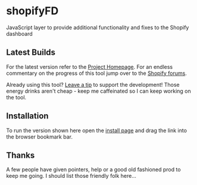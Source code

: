 shopifyFD
=========

JavaScript layer to provide additional functionality and fixes to the Shopify dashboard

Latest Builds
-------------

For the latest version refer to the [Project Homepage](http://shopify.freakdesign.com.au). For an endless commentary on the progress of this tool jump over to the [Shopify forums](http://ecommerce.shopify.com/c/shopify-discussion/t/tool-to-add-new-dashboard-features-151067).

Already using this tool? [Leave a tip](http://shopify.freakdesign.com.au/#donate) to support the development! Those energy drinks aren't cheap - keep me caffeinated so I can keep working on the tool.


Installation
------------

To run the version shown here open the [install page](https://rawgithub.com/freakdesign/shopifyFD/master/installation.html) and drag the link into the browser bookmark bar.


Thanks
------

A few people have given pointers, help or a good old fashioned prod to keep me going. I should list those friendly folk here...
